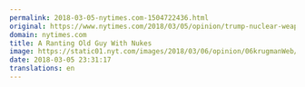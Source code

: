 ```yaml
---
permalink: 2018-03-05-nytimes.com-1504722436.html
original: https://www.nytimes.com/2018/03/05/opinion/trump-nuclear-weapons-trade.html?partner=rss&amp;emc=rss
domain: nytimes.com
title: A Ranting Old Guy With Nukes
image: https://static01.nyt.com/images/2018/03/06/opinion/06krugmanWeb/merlin_134771802_275a3a15-62a0-4c38-b9e6-3e4a647a24be-mediumThreeByTwo440.jpg
date: 2018-03-05 23:31:17
translations: en
---
```


